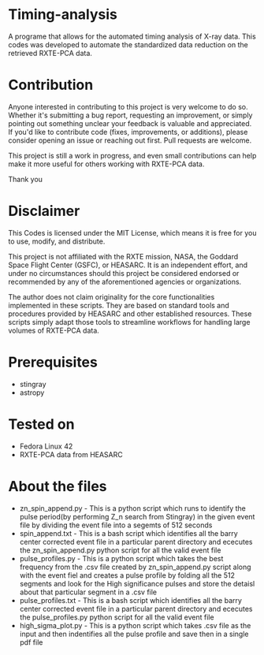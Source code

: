 # Timing-analysis
A programe  that allows for the automated timing analysis of X-ray data. This codes was developed to automate the standardized data reduction on the retrieved RXTE-PCA data.

# Contribution
Anyone interested in contributing to this project is very welcome to do so. Whether it's submitting a bug report, requesting an improvement, or simply pointing out something unclear your feedback is valuable and appreciated.
If you'd like to contribute code (fixes, improvements, or additions), please consider opening an issue or reaching out first. Pull requests are welcome.

This project is still a work in progress, and even small contributions can help make it more useful for others working with RXTE-PCA data.

Thank you

# Disclaimer
This Codes is licensed under the MIT License, which means it is free for you to use, modify, and distribute.

This project is not affiliated with the RXTE mission, NASA, the Goddard Space Flight Center (GSFC), or HEASARC. It is an independent effort, and under no circumstances should this project be considered endorsed or recommended by any of the aforementioned agencies or organizations.

The author does not claim originality for the core functionalities implemented in these scripts. They are based on standard tools and procedures provided by HEASARC and other established resources. These scripts simply adapt those tools to streamline workflows for handling large volumes of RXTE-PCA data.

# Prerequisites

- stingray
- astropy


# Tested on

- Fedora Linux 42 
- RXTE-PCA data from HEASARC

# About the files
- zn_spin_append.py - This is a python script which runs to identify the pulse period(by performing Z_n search from Stingray) in the given event file by dividing the event file into a segemts of 512 seconds 
- spin_append.txt - This is a bash script which identifies all the barry center corrected event file in a particular parent directory and ececutes the zn_spin_append.py python script for all the valid event file 
- pulse_profiles.py - This is a python script which takes the best frequency from the .csv file created by zn_spin_append.py script along with the event fiel and creates a pulse profile by folding all the 512 segments and look for the High significance pulses and store the detaisl about that particular segment in a .csv file 
- pulse_profiles.txt - This is a bash script which identifies all the barry center corrected event file in a particular parent directory and ececutes the pulse_profiles.py python script for all the valid event file 
- high_sigma_plot.py - This is a python script which takes .csv file as the input and then indentifies all the pulse profile and save then in a single pdf file
